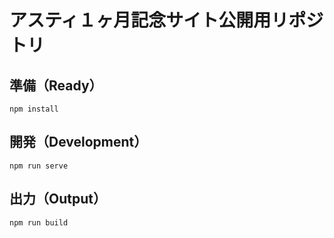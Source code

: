 # アスティ１ヶ月記念サイト公開用リポジトリ


## 準備（Ready）

```
npm install
```

## 開発（Development）

```
npm run serve
```

## 出力（Output）

```
npm run build
```